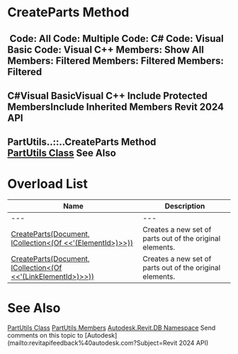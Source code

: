 # CreateParts Method

﻿
 Code: All Code: Multiple Code: C# Code: Visual Basic Code: Visual C++  Members: Show All Members: Filtered Members: Filtered Members: Filtered   
---  
C#Visual BasicVisual C++
Include Protected MembersInclude Inherited Members
Revit 2024 API  
---  
PartUtils..::..CreateParts Method   
[PartUtils Class](a7384ccf-cd2b-9080-38d3-58b1253cd8e4.md "PartUtils Class") See Also  
---  
# Overload List
| Name | Description |
| --- | --- |
| --- | --- | --- |
| [CreateParts(Document, ICollection<(Of <<'(ElementId>)>>))](64df9046-53f3-16d9-f6aa-957a3b3d73b5.md "CreateParts Method \(Document, ICollection\(ElementId\)\)") | Creates a new set of parts out of the original elements. |
| [CreateParts(Document, ICollection<(Of <<'(LinkElementId>)>>))](fcadf274-66b3-21df-aaba-00ea79c70dcb.md "CreateParts Method \(Document, ICollection\(LinkElementId\)\)") | Creates a new set of parts out of the original elements. |

# See Also
[PartUtils Class](a7384ccf-cd2b-9080-38d3-58b1253cd8e4.md "PartUtils Class")
[PartUtils Members](3d026046-2541-d9c6-fae3-fc54bc4656da.md "PartUtils Members")
[Autodesk.Revit.DB Namespace](87546ba7-461b-c646-cbb1-2cb8f5bff8b2.md "Autodesk.Revit.DB Namespace")
Send comments on this topic to [Autodesk](mailto:revitapifeedback%40autodesk.com?Subject=Revit 2024 API)